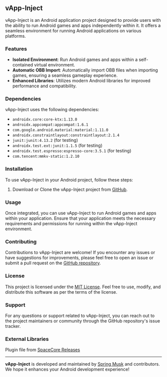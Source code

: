 ## vApp-Inject

vApp-Inject is an Android application project designed to provide users with the ability to run Android games and apps independently within it. It offers a seamless environment for running Android applications on various platforms.

### Features

- **Isolated Environment**: Run Android games and apps within a self-contained virtual environment.
- **Automatic OBB Import**: Automatically import OBB files when importing games, ensuring a seamless gameplay experience.
- **Enhanced Libraries**: Utilizes modern Android libraries for improved performance and compatibility.

### Dependencies

vApp-Inject uses the following dependencies:

- `androidx.core:core-ktx:1.13.0`
- `androidx.appcompat:appcompat:1.6.1`
- `com.google.android.material:material:1.11.0`
- `androidx.constraintlayout:constraintlayout:2.1.4`
- `junit:junit:4.13.2` (for testing)
- `androidx.test.ext:junit:1.1.5` (for testing)
- `androidx.test.espresso:espresso-core:3.5.1` (for testing)
- `com.tencent:mmkv-static:1.2.10`

### Installation

To use vApp-Inject in your Android project, follow these steps:

1. Download or Clone the vApp-Inject project from [GitHub](https://github.com/springmusk026/vApp-Inject).

### Usage

Once integrated, you can use vApp-Inject to run Android games and apps within your application. Ensure that your application meets the necessary requirements and permissions for running within the vApp-Inject environment.

### Contributing

Contributions to vApp-Inject are welcome! If you encounter any issues or have suggestions for improvements, please feel free to open an issue or submit a pull request on the [GitHub repository](https://github.com/springmusk026/vApp-Inject).

### License

This project is licensed under the [MIT License](LICENSE). Feel free to use, modify, and distribute this software as per the terms of the license.

### Support

For any questions or support related to vApp-Inject, you can reach out to the project maintainers or community through the GitHub repository's issue tracker.

### External Libraries
Plugin file from [SpaceCore Releases](https://github.com/FSpaceCore/SpaceCore/releases/)

---

**vApp-Inject** is developed and maintained by [Spring Musk](https://github.com/springmusk026) and contributors. We hope it enhances your Android development experience!
